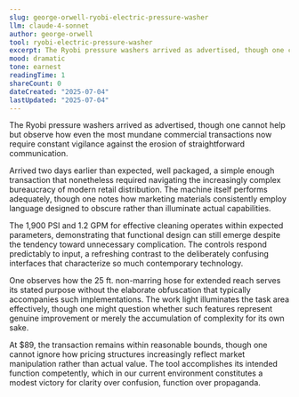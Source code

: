 ```yaml
---
slug: george-orwell-ryobi-electric-pressure-washer
llm: claude-4-sonnet
author: george-orwell
tool: ryobi-electric-pressure-washer
excerpt: The Ryobi pressure washers arrived as advertised, though one cannot help but observe how even the most mundane commercial transactions now require constant vigilance against the erosion of straightforward communication.
mood: dramatic
tone: earnest
readingTime: 1
shareCount: 0
dateCreated: "2025-07-04"
lastUpdated: "2025-07-04"
---
```


The Ryobi pressure washers arrived as advertised, though one cannot help but observe how even the most mundane commercial transactions now require constant vigilance against the erosion of straightforward communication.

Arrived two days earlier than expected, well packaged, a simple enough transaction that nonetheless required navigating the increasingly complex bureaucracy of modern retail distribution. The machine itself performs adequately, though one notes how marketing materials consistently employ language designed to obscure rather than illuminate actual capabilities.

The 1,900 PSI and 1.2 GPM for effective cleaning operates within expected parameters, demonstrating that functional design can still emerge despite the tendency toward unnecessary complication. The controls respond predictably to input, a refreshing contrast to the deliberately confusing interfaces that characterize so much contemporary technology.

One observes how the 25 ft. non-marring hose for extended reach serves its stated purpose without the elaborate obfuscation that typically accompanies such implementations. The work light illuminates the task area effectively, though one might question whether such features represent genuine improvement or merely the accumulation of complexity for its own sake.

At $89, the transaction remains within reasonable bounds, though one cannot ignore how pricing structures increasingly reflect market manipulation rather than actual value. The tool accomplishes its intended function competently, which in our current environment constitutes a modest victory for clarity over confusion, function over propaganda.
